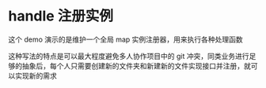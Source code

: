 # handle 注册实例

这个 demo 演示的是维护一个全局 map 实例注册器，用来执行各种处理函数

这种写法的特点是可以最大程度避免多人协作项目中的 git 冲突，同类业务进行足够的抽象后，每个人只需要创建新的文件夹和新建新的文件实现接口并注册，就可以实现新的需求